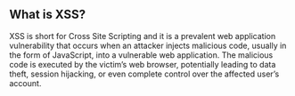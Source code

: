 ## What is XSS?
XSS is short for Cross Site Scripting and it is a prevalent web application vulnerability that occurs when an attacker injects malicious code, usually in the form of JavaScript, into a vulnerable web application. The malicious code is executed by the victim’s web browser, potentially leading to data theft, session hijacking, or even complete control over the affected user’s account.